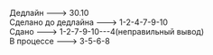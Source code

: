 Дедлайн ---> 30.10  
Сделано до дедлайна ---> 1-2-4-7-9-10  
Сдано ---> 1-2-7-9-10---4(неправильный вывод)  
В процессе ---> 3-5-6-8  